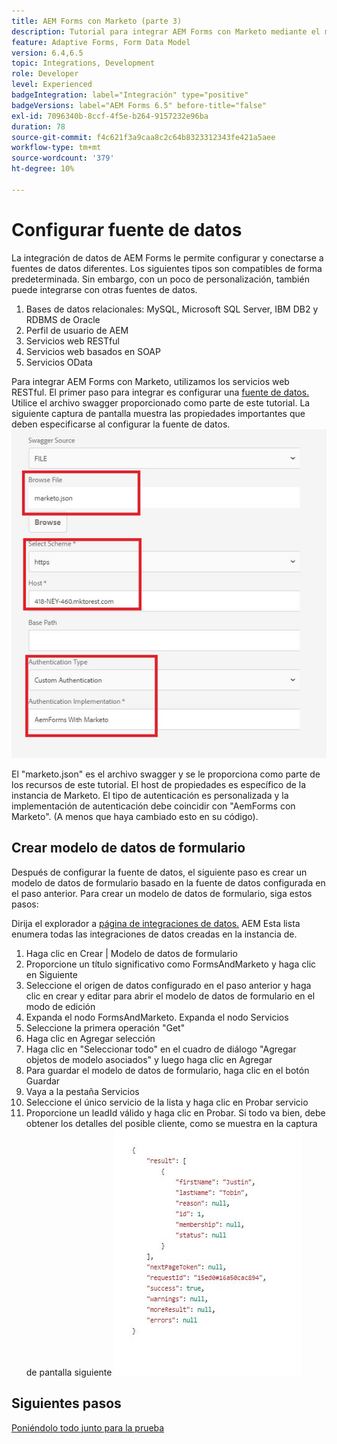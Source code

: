 ```yaml
---
title: AEM Forms con Marketo (parte 3)
description: Tutorial para integrar AEM Forms con Marketo mediante el modelo de datos de formulario de AEM Forms.
feature: Adaptive Forms, Form Data Model
version: 6.4,6.5
topic: Integrations, Development
role: Developer
level: Experienced
badgeIntegration: label="Integración" type="positive"
badgeVersions: label="AEM Forms 6.5" before-title="false"
exl-id: 7096340b-8ccf-4f5e-b264-9157232e96ba
duration: 78
source-git-commit: f4c621f3a9caa8c2c64b8323312343fe421a5aee
workflow-type: tm+mt
source-wordcount: '379'
ht-degree: 10%

---
```


# Configurar fuente de datos

La integración de datos de AEM Forms le permite configurar y conectarse a fuentes de datos diferentes. Los siguientes tipos son compatibles de forma predeterminada. Sin embargo, con un poco de personalización, también puede integrarse con otras fuentes de datos.

1. Bases de datos relacionales: MySQL, Microsoft SQL Server, IBM DB2 y RDBMS de Oracle
1. Perfil de usuario de AEM
1. Servicios web RESTful
1. Servicios web basados en SOAP
1. Servicios OData

Para integrar AEM Forms con Marketo, utilizamos los servicios web RESTful. El primer paso para integrar es configurar una [fuente de datos.](https://helpx.adobe.com/experience-manager/6-4/forms/using/configure-data-sources.html#ConfigureRESTfulwebservices) Utilice el archivo swagger proporcionado como parte de este tutorial. La siguiente captura de pantalla muestra las propiedades importantes que deben especificarse al configurar la fuente de datos.
![datasource](assets/datasource.png)

El &quot;marketo.json&quot; es el archivo swagger y se le proporciona como parte de los recursos de este tutorial.
El host de propiedades es específico de la instancia de Marketo.
El tipo de autenticación es personalizada y la implementación de autenticación debe coincidir con &quot;AemForms con Marketo&quot;. (A menos que haya cambiado esto en su código).

## Crear modelo de datos de formulario

Después de configurar la fuente de datos, el siguiente paso es crear un modelo de datos de formulario basado en la fuente de datos configurada en el paso anterior. Para crear un modelo de datos de formulario, siga estos pasos:

Dirija el explorador a [página de integraciones de datos.](http://localhost:4502/aem/forms.html/content/dam/formsanddocuments-fdm) AEM Esta lista enumera todas las integraciones de datos creadas en la instancia de.

1. Haga clic en Crear | Modelo de datos de formulario
1. Proporcione un título significativo como FormsAndMarketo y haga clic en Siguiente
1. Seleccione el origen de datos configurado en el paso anterior y haga clic en crear y editar para abrir el modelo de datos de formulario en el modo de edición
1. Expanda el nodo FormsAndMarketo. Expanda el nodo Servicios
1. Seleccione la primera operación &quot;Get&quot;
1. Haga clic en Agregar selección
1. Haga clic en &quot;Seleccionar todo&quot; en el cuadro de diálogo &quot;Agregar objetos de modelo asociados&quot; y luego haga clic en Agregar
1. Para guardar el modelo de datos de formulario, haga clic en el botón Guardar
1. Vaya a la pestaña Servicios
1. Seleccione el único servicio de la lista y haga clic en Probar servicio
1. Proporcione un leadId válido y haga clic en Probar. Si todo va bien, debe obtener los detalles del posible cliente, como se muestra en la captura de pantalla siguiente
   ![resultados de las pruebas](assets/testresults.png)

## Siguientes pasos

[Poniéndolo todo junto para la prueba](./part4.md)
